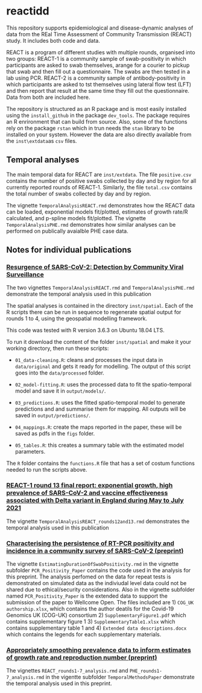# reactidd

This repository supports epidemiological and disease-dynamic analyses of data from the REal Time Assessment of Community Transmission (REACT) study. It includes both code and data. 

REACT is a program of different studies with multiple rounds, organised into two groups: REACT-1 is a community sample of swab-positivity in which participants are asked to swab themselves, arange for a courier to pickup that swab and then fill out a questionnaire. The swabs are then tested in a lab using PCR. REACT-2 is a community sample of antibody-positivity in which participants are asked to tst themselves using  lateral flow test (LFT) and then report that result at the same time they fill out the questionnaire. Data from both are included here. 

The repository is structured as an R package and is most easily installed using the `install_github` in the package `dev_tools`. The package requires an R enrironment that can build from source. Also, some of the functions rely on the package `rstan` which in trun needs the `stan` library to be installed on your system. However the data are also directly available from the `inst\extdata`as `csv` files.

## Temporal analyses

The main temporal data for REACT are `inst/extdata`. The file `positive.csv` contains the number of positive swabs collected by day and by region for all currently reported rounds of REACT-1. Similarly, the file `total.csv` contains the total number of swabs collected by day and by region. 

The vignette `TemporalAnalysisREACT.rmd` demonstrates how the REACT data can be loaded, exponential models fit/plotted, estimates of growth rate/R calculated, and p-spline models fit/plotted. The vignette `TemporalAnalysisPHE.rmd` demonstrates how similar analyses can be performed on publically avaialble PHE case data.

## Notes for individual publications

### [Resurgence of SARS-CoV-2: Detection by Community Viral Surveillance](http://dx.doi.org/10.1126/science.abf0874)

The two vignettes `TemporalAnalysisREACT.rmd` and `TemporalAnalysisPHE.rmd` demonstrate the temporal analysis used in this publication

The spatial analyses is contained in the directory `inst/spatial`. Each of the R scripts there can be run in sequence to regenerate spatial output for rounds 1 to 4, using the geospatial modelling framework.

This code was tested with R version 3.6.3 on Ubuntu 18.04 LTS.

To run it download the content of the folder `inst/spatial` and make it your working directory, then run these scripts:

- `01_data-cleaning.R`: cleans and processes the input data in `data/original` and gets it ready for modelling. The output of this script goes into the `data/processed` folder.

- `02_model-fitting.R`: uses the processed data to fit the spatio-temporal model and save it in `output/models/`. 

- `03_predictions.R`: uses the fitted spatio-temporal model to generate predictions and and summarise
them for mapping. All outputs will be saved in `output/predictions/`.

- `04_mappings.R`: create the maps reported in the paper, these will be saved as pdfs in the `figs` folder.

- `05_tables.R`: this creates a summary table with the estimated model parameters.

The `R` folder contains the `functions.R` file that has a set of costum functions needed to run the scripts above.

### [REACT-1 round 13 final report: exponential growth, high prevalence of SARS-CoV-2 and vaccine effectiveness associated with Delta variant in England during May to July 2021](https://doi.org/10.1101/2021.09.02.21262979)

The vignette `TemporalAnalysisREACT_rounds12and13.rmd` demonstrates the temporal analysis used in this publication

### [Characterising the persistence of RT-PCR positivity and incidence in a community survey of SARS-CoV-2 (preprint)](https://doi.org/10.1101/2021.08.12.21261987)

The vignette `EstimatingDurationOfSwabPositivity.rmd` in the vignette subfolder `PCR_Positivity_Paper` contains the code used in the analysis for this preprint. The analysis perfomed on the data for repeat tests is demonstrated on simulated data as the indiviudal level data could not be shared due to ethical/security considerations. Also in the vignette subfolder named `PCR_Positivity_Paper` is the extended data to support the submission of the paper to Wellcome Open. The files included are 1) `COG_UK authorship.xlsx`, which contains the author deatils for the Covid-19 Genomics UK (COG-UK) consortium 2) `SupplementaryFigure1.pdf` which contains supplementary figure 1 3) `SupplementaryTable1.xlsx` which contains supplementary table 1 and 4) `Extended data descriptions.docx` which contains the legends for each supplementary materials.

### [Appropriately smoothing prevalence data to inform estimates of growth rate and reproduction number (preprint)](https://doi.org/10.1101/2022.02.04.22270426)

The vignettes `REACT_rounds1-7_analysis.rmd` and `PHE_rounds1-7_analysis.rmd` in the vigentte subfolder `TemporalMethodsPaper` demonstrate the temporal analysis used in this preprint.
